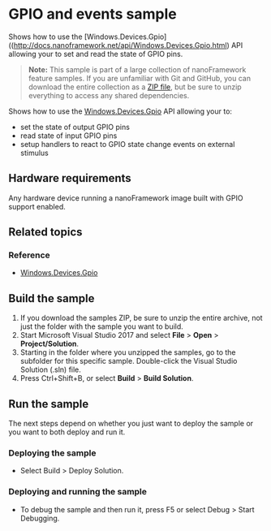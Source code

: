 # GPIO and events sample

Shows how to use the [Windows.Devices.Gpio]((http://docs.nanoframework.net/api/Windows.Devices.Gpio.html) API allowing your to set and read the state of GPIO pins.

> **Note:** This sample is part of a large collection of nanoFramework feature samples.
> If you are unfamiliar with Git and GitHub, you can download the entire collection as a
> [ZIP file](https://github.com/nanoframework/Samples/archive/master.zip), but be
> sure to unzip everything to access any shared dependencies.
<!-- For more info on working with the ZIP file, 
> the samples collection, and GitHub, see [Get the UWP samples from GitHub](https://aka.ms/ovu2uq). 
> For more samples, see the [Samples portal](https://aka.ms/winsamples) on the Windows Dev Center.  -->

Shows how to use the [Windows.Devices.Gpio]() API allowing your to:

* set the state of output GPIO pins
* read state of input GPIO pins
* setup handlers to react to GPIO state change events on external stimulus

## Hardware requirements

Any hardware device running a nanoFramework image built with GPIO support enabled.

## Related topics

### Reference

* [Windows.Devices.Gpio](http://docs.nanoframework.net/api/Windows.Devices.Gpio.html)

## Build the sample

1. If you download the samples ZIP, be sure to unzip the entire archive, not just the folder with the sample you want to build. 
2. Start Microsoft Visual Studio 2017 and select **File** \> **Open** \> **Project/Solution**.
3. Starting in the folder where you unzipped the samples, go to the subfolder for this specific sample. Double-click the Visual Studio Solution (.sln) file.
4. Press Ctrl+Shift+B, or select **Build** \> **Build Solution**.

## Run the sample

The next steps depend on whether you just want to deploy the sample or you want to both deploy and run it.

### Deploying the sample

- Select Build > Deploy Solution.

### Deploying and running the sample

- To debug the sample and then run it, press F5 or select Debug >  Start Debugging.
